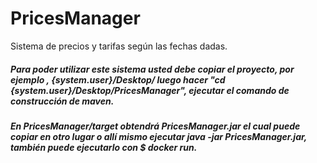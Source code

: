 # PricesManager
Sistema de precios y tarifas según las fechas dadas.

##### Para poder utilizar este sistema usted debe copiar el proyecto, por ejemplo , {system.user}/Desktop/ luego hacer "cd  {system.user}/Desktop/PricesManager", ejecutar el comando de construcción de maven.
##### En PricesManager/target obtendrá PricesManager.jar el cual puede copiar en otro lugar o allí mismo ejecutar java -jar PricesManager.jar, también puede ejecutarlo con $ docker run.